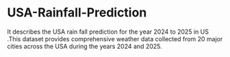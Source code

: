 # USA-Rainfall-Prediction
It describes the USA rain fall prediction for the year 2024 to 2025 in US .This dataset provides comprehensive weather data collected from 20 major cities across the USA during the years 2024 and 2025.

